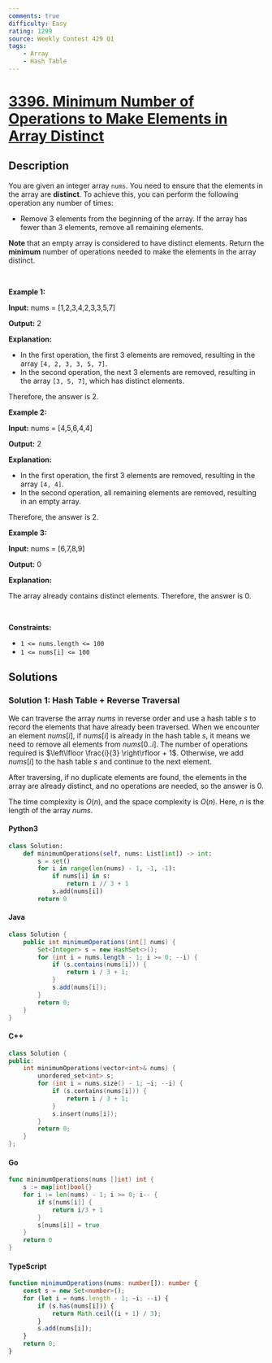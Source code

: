 ```yaml
---
comments: true
difficulty: Easy
rating: 1299
source: Weekly Contest 429 Q1
tags:
    - Array
    - Hash Table
---
```


<!-- problem:start -->

# [3396. Minimum Number of Operations to Make Elements in Array Distinct](https://leetcode.com/problems/minimum-number-of-operations-to-make-elements-in-array-distinct)

## Description

<!-- description:start -->

<p>You are given an integer array <code>nums</code>. You need to ensure that the elements in the array are <strong>distinct</strong>. To achieve this, you can perform the following operation any number of times:</p>

<ul>
	<li>Remove 3 elements from the beginning of the array. If the array has fewer than 3 elements, remove all remaining elements.</li>
</ul>

<p><strong>Note</strong> that an empty array is considered to have distinct elements. Return the <strong>minimum</strong> number of operations needed to make the elements in the array distinct.<!-- notionvc: 210ee4f2-90af-4cdf-8dbc-96d1fa8f67c7 --></p>

<p>&nbsp;</p>
<p><strong class="example">Example 1:</strong></p>

<div class="example-block">
<p><strong>Input:</strong> <span class="example-io">nums = [1,2,3,4,2,3,3,5,7]</span></p>

<p><strong>Output:</strong> <span class="example-io">2</span></p>

<p><strong>Explanation:</strong></p>

<ul>
	<li>In the first operation, the first 3 elements are removed, resulting in the array <code>[4, 2, 3, 3, 5, 7]</code>.</li>
	<li>In the second operation, the next 3 elements are removed, resulting in the array <code>[3, 5, 7]</code>, which has distinct elements.</li>
</ul>

<p>Therefore, the answer is 2.</p>
</div>

<p><strong class="example">Example 2:</strong></p>

<div class="example-block">
<p><strong>Input:</strong> <span class="example-io">nums = [4,5,6,4,4]</span></p>

<p><strong>Output:</strong> 2</p>

<p><strong>Explanation:</strong></p>

<ul>
	<li>In the first operation, the first 3 elements are removed, resulting in the array <code>[4, 4]</code>.</li>
	<li>In the second operation, all remaining elements are removed, resulting in an empty array.</li>
</ul>

<p>Therefore, the answer is 2.</p>
</div>

<p><strong class="example">Example 3:</strong></p>

<div class="example-block">
<p><strong>Input:</strong> <span class="example-io">nums = [6,7,8,9]</span></p>

<p><strong>Output:</strong> <span class="example-io">0</span></p>

<p><strong>Explanation:</strong></p>

<p>The array already contains distinct elements. Therefore, the answer is 0.</p>
</div>

<p>&nbsp;</p>
<p><strong>Constraints:</strong></p>

<ul>
	<li><code>1 &lt;= nums.length &lt;= 100</code></li>
	<li><code>1 &lt;= nums[i] &lt;= 100</code></li>
</ul>

<!-- description:end -->

## Solutions

<!-- solution:start -->

### Solution 1: Hash Table + Reverse Traversal

We can traverse the array $\textit{nums}$ in reverse order and use a hash table $\textit{s}$ to record the elements that have already been traversed. When we encounter an element $\textit{nums}[i]$, if $\textit{nums}[i]$ is already in the hash table $\textit{s}$, it means we need to remove all elements from $\textit{nums}[0..i]$. The number of operations required is $\left\lfloor \frac{i}{3} \right\rfloor + 1$. Otherwise, we add $\textit{nums}[i]$ to the hash table $\textit{s}$ and continue to the next element.

After traversing, if no duplicate elements are found, the elements in the array are already distinct, and no operations are needed, so the answer is $0$.

The time complexity is $O(n)$, and the space complexity is $O(n)$. Here, $n$ is the length of the array $\textit{nums}$.

<!-- tabs:start -->

#### Python3

```python
class Solution:
    def minimumOperations(self, nums: List[int]) -> int:
        s = set()
        for i in range(len(nums) - 1, -1, -1):
            if nums[i] in s:
                return i // 3 + 1
            s.add(nums[i])
        return 0
```

#### Java

```java
class Solution {
    public int minimumOperations(int[] nums) {
        Set<Integer> s = new HashSet<>();
        for (int i = nums.length - 1; i >= 0; --i) {
            if (s.contains(nums[i])) {
                return i / 3 + 1;
            }
            s.add(nums[i]);
        }
        return 0;
    }
}
```

#### C++

```cpp
class Solution {
public:
    int minimumOperations(vector<int>& nums) {
        unordered_set<int> s;
        for (int i = nums.size() - 1; ~i; --i) {
            if (s.contains(nums[i])) {
                return i / 3 + 1;
            }
            s.insert(nums[i]);
        }
        return 0;
    }
};
```

#### Go

```go
func minimumOperations(nums []int) int {
	s := map[int]bool{}
	for i := len(nums) - 1; i >= 0; i-- {
		if s[nums[i]] {
			return i/3 + 1
		}
		s[nums[i]] = true
	}
	return 0
}
```

#### TypeScript

```ts
function minimumOperations(nums: number[]): number {
    const s = new Set<number>();
    for (let i = nums.length - 1; ~i; --i) {
        if (s.has(nums[i])) {
            return Math.ceil((i + 1) / 3);
        }
        s.add(nums[i]);
    }
    return 0;
}
```

<!-- tabs:end -->

<!-- solution:end -->

<!-- problem:end -->
